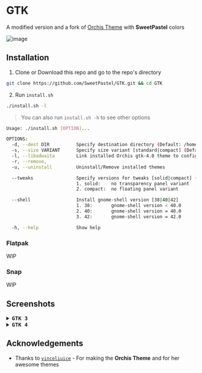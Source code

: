 # GTK
A modified version and a fork of [Orchis Theme](https://github.com/vinceliuice/Orchis-theme) with **SweetPastel** colors

![image](https://user-images.githubusercontent.com/65948476/184318222-f90cac34-37bb-4ccf-8fb6-eb82d73fcede.png)

## Installation

1. Clone or Download this repo and go to the repo's directory

```sh
git clone https://github.com/SweetPastel/GTK.git && cd GTK
```

2. Run ``install.sh``

```sh
./install.sh -l
```

> You can also run ``install.sh -h`` to see other options

```sh
Usage: ./install.sh [OPTION]...

OPTIONS:
  -d, --dest DIR          Specify destination directory (Default: /home/deathemonic/.themes)
  -s, --size VARIANT      Specify size variant [standard|compact] (Default: All variants)
  -l, --libadwaita        Link installed Orchis gtk-4.0 theme to config folder for all libadwaita app use Orchis theme
  -r, --remove,
  -u, --uninstall         Uninstall/Remove installed themes

  --tweaks                Specify versions for tweaks [solid|compact] (Options can mix)
                          1. solid:    no transparency panel variant
                          2. compact:  no floating panel variant

  --shell                 Install gnome-shell version [38|40|42]
                          1. 38:       gnome-shell version < 40.0
                          2. 40:       gnome-shell version = 40.0
                          3. 42:       gnome-shell version = 42.0

  -h, --help              Show help
```

### Flatpak

WIP

### Snap 

WIP

## Screenshots

<details>
<summary><b><samp>GTK 3</samp></b></summary>

  ![image](https://user-images.githubusercontent.com/65948476/183909040-c5fcea92-7aaa-4294-9135-9810e7d44d45.png)

  ![image](https://user-images.githubusercontent.com/65948476/183909184-c885fa50-b9c7-4ac4-95c5-76a1a8ddef43.png)

  ![image](https://user-images.githubusercontent.com/65948476/183909388-109c7ed1-9e02-4690-84e6-acb7dc074d3b.png)

</details>

<details>
<summary><b><samp>GTK 4</samp></b></summary>

  ![image](https://user-images.githubusercontent.com/65948476/184317804-b49b4023-27c6-45c7-af21-08c8bb544863.png)

  ![image](https://user-images.githubusercontent.com/65948476/184027441-70449d3c-3cd0-43f2-8937-dc72b0e9a24a.png)

  ![image](https://user-images.githubusercontent.com/65948476/184027770-cc9ae2e4-e179-4efb-8f47-7ce1a03fbb5b.png)

  ![image](https://user-images.githubusercontent.com/65948476/184027936-17828b32-c3e8-4056-8174-98198cb8adfc.png)
 
</details>

## Acknowledgements
  
  - Thanks to [``vinceliuice``](https://github.com/vinceliuice) - For making the **Orchis Theme** and for her awesome themes
